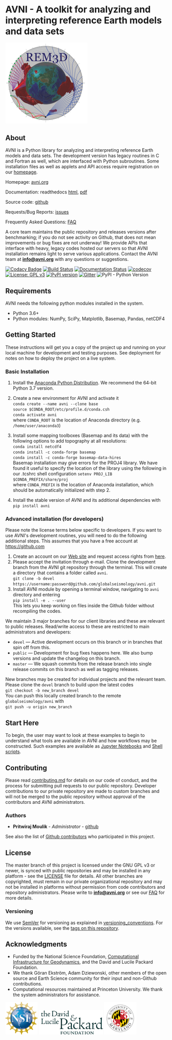 # AVNI - A toolkit for analyzing and interpreting reference Earth models and data sets

<img src="docs/avnilogo.png" width="256">

## About

AVNI is a Python library for analyzing and interpreting reference Earth models and data sets. The development version has legacy routines in C and Fortran as well, which are interfaced with Python subroutines. Some installation files as well as applets and API access require registration on our [homepage](http://avni.org/login/register).

Homepage: [avni.org](http://avni.globalseismology.com)

Documentation: readthedocs [html](http://avni.readthedocs.io), [pdf](https://media.readthedocs.org/pdf/avni/latest/avni.pdf)

Source code: [github](https://github.com/globalseismology/avni)

Requests/Bug Reports: [issues](https://github.com/globalseismology/avni/issues)

Frequently Asked Questions: [FAQ](docs/FAQ.md)

A core team maintains the public repository and releases versions after benchmarking; if you do not see activity on Github, that does not mean improvements or bug fixes are not underway! We provide APIs that interface with heavy, legacy codes hosted our servers so that AVNI installation remains light to serve various applications. Contact the AVNI team at **info@avni.org** with any questions or suggestions.

[![Codacy Badge](https://api.codacy.com/project/badge/Grade/110c5a409f60485f83d442b8834eba2c)](https://www.codacy.com?utm_source=github.com&amp;utm_medium=referral&amp;utm_content=globalseismology/avni&amp;utm_campaign=Badge_Grade) [![Build Status](https://travis-ci.com/globalseismology/avni.svg?token=Z1JjFn7SrxG1nGGE9y1u&branch=devel)](https://travis-ci.com/globalseismology/avni) [![Documentation Status](https://readthedocs.org/projects/avni/badge/?version=latest)](https://avni.readthedocs.io/en/latest/?badge=latest) [![codecov](https://codecov.io/gh/globalseismology/avni/branch/devel/graph/badge.svg?token=NTCVjCUfJm)](https://codecov.io/gh/globalseismology/avni) [![License: GPL v3](https://img.shields.io/badge/License-GPLv3-blue.svg)](https://www.gnu.org/licenses/gpl-3.0) [![PyPI version](https://badge.fury.io/py/avni.svg)](https://badge.fury.io/py/avni) [![Gitter](https://badges.gitter.im/avni/community.svg)](https://gitter.im/avni/community?utm_source=badge&utm_medium=badge&utm_campaign=pr-badge) ![PyPI - Python Version](https://img.shields.io/pypi/pyversions/avni.svg?style=popout)

## Requirements

AVNI needs the following python modules installed in the system.
* Python 3.6+
* Python modules: NumPy, SciPy, Matplotlib, Basemap, Pandas, netCDF4

## Getting Started

These instructions will get you a copy of the project up and running on your local machine for development and testing purposes. See deployment for notes on how to deploy the project on a live system.

### Basic Installation

1. Install the [Anaconda Python Distribution](https://www.continuum.io/downloads). We recommend the 64-bit Python 3.7 version.
2. Create a new environment for AVNI and activate it  
`conda create --name avni --clone base`  
`source $CONDA_ROOT/etc/profile.d/conda.csh`  
`conda activate avni`  
where `CONDA_ROOT` is the location of Anaconda directory (e.g. `/home/user/anaconda3`)

3. Install some mapping toolboxes (Basemap and its data) with the following options to add topography at all resolutions:  
`conda install netcdf4`  
`conda install -c conda-forge basemap`  
`conda install -c conda-forge basemap-data-hires`  
Basemap installation may give errors for the PROJ4 library. We have found it useful to specify the location of the library using the following in our .tcshrc shell configuration
`setenv PROJ_LIB $CONDA_PREFIX/share/proj`  
where `CONDA_PREFIX` is the location of Anaconda installation, which should be automatically initialized with step 2.
4. Install the stable version of AVNI and its additional dependencies with
`pip install avni`  


### Advanced installation (for developers)

Please note the license terms below specific to developers. If you want to use AVNI's development routines, you will need to do the following additional steps. This assumes that you have a free account at <https://github.com>

1. Create an account on our [Web site](http://avni.globalseismology.com/login/register) and request access rights from [here](http://avni.globalseismology.com/join-us/github).
2. Please accept the invitation through e-mail. Clone the development branch from the AVNI git repository through the terminal. This will create a directory that contains a folder called `avni`.  
`git clone -b devel https://username:password@github.com/globalseismology/avni.git`  
3. Install AVNI module by opening a terminal window, navigating to `avni` directory and entering  
`pip install -e . --user`  
This lets you keep working on files inside the Github folder without recompiling the codes.

We maintain 3 major branches for our client libraries and these are relevant to public releases. Read/write access to these are restricted to main administrators and developers:
* `devel` — Active development occurs on this branch or in branches that spin off from this.
* `public` — Development for bug fixes happens here. We also bump versions and update the changelog on this branch.
* `master` — We squash commits from the release branch into single release commits on this branch as well as tagging releases.

New branches may be created for individual projects and the relevant team. Please clone the `devel` branch to build upon the latest codes  
`git checkout -b new_branch devel`  
You can push this locally created branch to the remote `globalseismology/avni` with  
`git push -u origin new_branch`  

## Start Here

To begin, the user may want to look at these examples to begin to understand what tools are available in AVNI and how workflows may be constructed. Such examples are available as [Jupyter Notebooks](examples/Notebooks) and [Shell scripts](examples/Scripts).

## Contributing

Please read [contributing.md](docs/contributing.md) for details on our code of conduct, and the process for submitting pull requests to our public repository. Developer contributions to our private repository are made to custom branches and will not be merged to the public repository without approval of the contributors and AVNI administrators.

### Authors

* **Pritwiraj Moulik** - *Administrator* - [github](https://github.com/pmoulik)

See also the list of [Github contributors](https://github.com/globalseismology/avni/contributors) who participated in this project.

## License

The master branch of this project is licensed under the GNU GPL v3 or newer, is synced with public repositories and may be installed in any platform - see the [LICENSE](LICENSE) file for details. All other branches are copyrighted, must remain in our private organizational repository and may not be installed in platforms without permission from code contributors and repository administrators. Please write to **info@avni.org** or see our [FAQ](docs/FAQ.md) for more details.

### Versioning

We use [SemVer](http://semver.org/) for versioning as explained in [versioning_conventions](docs/versioning_conventions.md). For the versions available, see the [tags on this repository](https://github.com/globalseismology/avni/tags).

## Acknowledgments

* Funded by the National Science Foundation, [Computational Infrastructure for Geodynamics](http://geodynamics.org), and the David and Lucile Packard Foundation.
* We thank Göran Ekström, Adam Dziewonski, other members of the open source and Earth Science community for their input and non-Github contributions.
* Computational resources maintained at Princeton University. We thank the system administrators for assistance.

<img src="docs/NSF.png" width="100"> <img src="docs/packard.png" width="200"> <img src="docs/UMD.png" width="100">